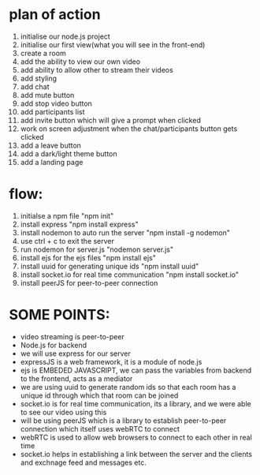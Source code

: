 # plan of action

1) initialise our node.js project
2) initialise our first view(what you will see in the front-end)
3) create a room
4) add the ability to view our own video
5) add ability to allow other to stream their videos
6) add styling
7) add chat
8) add mute button
9) add stop video button
10) add participants list
11) add invite button which will give a prompt when clicked
12) work on screen adjustment when the chat/participants button gets clicked
13) add a leave button
14) add a dark/light theme button
15) add a landing page


# flow: 

1) initialse a npm file "npm init"
2) install express "npm install express"
3) install nodemon to auto run the server "npm install -g nodemon"
4) use ctrl + c to exit the server
5) run nodemon for server.js "nodemon server.js"
6) install ejs for the ejs files "npm install ejs"
7) install uuid for generating unique ids "npm install uuid"
8) install socket.io for real time communication "npm install socket.io"
9) install peerJS for peer-to-peer connection 


# SOME POINTS:

- video streaming is peer-to-peer
- Node.js for backend 
- we will use express for our server
- expressJS is a web framework, it is a module of node.js
- ejs is EMBEDED JAVASCRIPT, we can pass the variables from backend to the frontend, acts as a mediator
- we are using uuid to generate random ids so that each room has a unique id through which that room can be joined
- socket.io is for real time communication, its a library, and we were able to see our video using this
- will be using peerJS which is a library to establish peer-to-peer connection which itself uses webRTC to connect 
- webRTC is used to allow web browsers to connect to each other in real time
- socket.io helps in establishing a link between the server and the clients and exchnage feed and messages etc.

